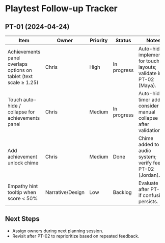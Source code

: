 # Playtest Follow-up Tracker

## PT-01 (2024-04-24)
| Item | Owner | Priority | Status | Notes |
|------|-------|----------|--------|-------|
| Achievements panel overlaps options on tablet (text scale ≥ 1.25) | Chris | High | In progress | Auto-hide implemented for touch layouts; validate in PT-02 (Maya). |
| Touch auto-hide / collapse for achievements panel | Chris | Medium | In progress | Auto-hide timer added; consider manual collapse after validation. |
| Add achievement unlock chime | Chris | Medium | Done | Chime added to audio system; verify feel in PT-02 (Jordan). |
| Empathy hint tooltip when score < 50% | Narrative/Design | Low | Backlog | Evaluate after PT-02 if confusion persists. |

## Next Steps
- Assign owners during next planning session.
- Revisit after PT-02 to reprioritize based on repeated feedback.

